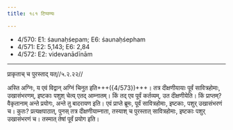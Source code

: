 ```yaml
---
title: १८१ टिप्पण्यः

---
```

- 4/570: E1: śaunaḥśepam; E6: śaunaḥśepham
- 4/571: E2: 5,143; E6: 2,84
- 4/572: E2: videvanādīnām

____________________________________________


प्राकृताच् च पुरस्ताद् यत्//५.२.२२//

अस्ति अग्निः, य एवं विद्वान् अग्निं चिनुत इति+++({4/573})+++। तत्र दीक्षणीयायाः पूर्वं सावित्रहोमाः, उखासंभरणम्, इष्टकाः पशुश् चेत्य् एतद् आम्नातम्। किं तद् एव पूर्वं कर्तव्यम्, उत दीक्षणीयेति। किं प्राप्तम्? वैकृतानाम् अन्ते प्रयोगः, अन्ते तु बादरायण इति। एवं प्राप्ते ब्रूमः, पूर्वं सावित्रहोमाः, इष्टकाः, पशुर् उखासंभरणं च। कुतः? प्रत्यक्षपाठात्, पुनस् तत्र दीक्षणीयाम्नाता, तस्याश् च पुरस्तात् सावित्रहोमाः, इष्टकाः पशुर् उखासंभरणं च। तस्मात् तेषां पूर्वं प्रयोग इति।
